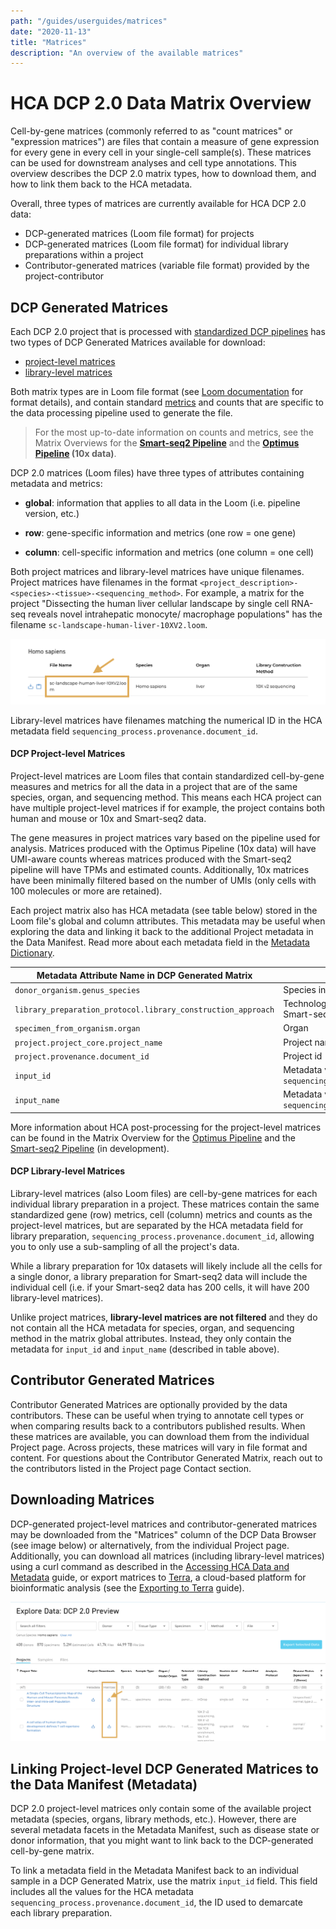 ```yaml
---
path: "/guides/userguides/matrices"
date: "2020-11-13"
title: "Matrices"
description: "An overview of the available matrices"
---
```


# HCA DCP 2.0 Data Matrix Overview 
Cell-by-gene matrices (commonly referred to as "count matrices" or "expression matrices") are files that contain a measure of gene expression for every gene in every cell in your single-cell sample(s). These matrices can be used for downstream analyses and cell type annotations. This overview describes the DCP 2.0 matrix types, how to download them, and how to link them back to the HCA metadata.

Overall, three types of matrices are currently available for HCA DCP 2.0 data: 
- DCP-generated matrices (Loom file format) for projects 
- DCP-generated matrices (Loom file format) for individual library preparations within a project
- Contributor-generated matrices (variable file format) provided by the project-contributor


## DCP Generated Matrices
Each DCP 2.0 project that is processed with [standardized DCP pipelines](/pipelines) has two types of DCP Generated Matrices available for download:

- [project-level matrices](#dcp-project-level-matrices) 
- [library-level matrices](#dcp-library-level-matrices)

Both matrix types are in Loom file format (see [Loom documentation](http://linnarssonlab.org/loompy/index.html#) for format details), and contain standard [metrics](/pipelines/hca-pipelines/data-processing-pipelines/qc-metrics) and counts that are specific to the data processing pipeline used to generate the file. 

> For the most up-to-date information on counts and metrics, see the Matrix Overviews for the **[Smart-seq2 Pipeline](https://broadinstitute.github.io/warp/documentation/Pipelines/Smart-seq2_Multi_Sample_Pipeline/Loom_schema.html)** and the **[Optimus Pipeline](https://broadinstitute.github.io/warp/documentation/Pipelines/Optimus_Pipeline/Loom_schema.html) (10x data)**.


DCP 2.0 matrices (Loom files) have three types of attributes containing metadata and metrics:
- **global**: information that applies to all data in the Loom (i.e. pipeline version, etc.)

- **row**: gene-specific information and metrics (one row = one gene)

- **column**: cell-specific information and metrics (one column = one cell)

Both project matrices and library-level matrices have unique filenames. Project matrices have filenames in the format `<project_description>-<species>-<tissue>-<sequencing_method>`. For example, a matrix for the project "Dissecting the human liver cellular landscape by single cell RNA-seq reveals novel intrahepatic monocyte/ macrophage populations" has the filename `sc-landscape-human-liver-10XV2.loom`. 

![Project Matrices Filenames](../_images/project_matrix_name.png "Matrix Name")

Library-level matrices have filenames matching the numerical ID in the HCA metadata field `sequencing_process.provenance.document_id`.



#### DCP Project-level Matrices
Project-level matrices are Loom files that contain standardized cell-by-gene measures and metrics for all the data in a project that are of the same species, organ, and sequencing method. This means each HCA project can have multiple project-level matrices if for example, the project contains both human and mouse or 10x and Smart-seq2 data. 

The gene measures in project matrices vary based on the pipeline used for analysis. Matrices produced with the Optimus Pipeline (10x data) will have UMI-aware counts whereas matrices produced with the Smart-seq2 pipeline will have TPMs and estimated counts. Additionally, 10x matrices have been minimally filtered based on the number of UMIs (only cells with 100 molecules or more are retained).

Each project matrix also has HCA metadata (see table below) stored in the Loom file's global and column attributes. This metadata may be useful when exploring the data and linking it back to the additional Project metadata in the Data Manifest. Read more about each metadata field in the [Metadata Dictionary](/metadata/). 

| Metadata Attribute Name in DCP Generated Matrix | Metadata Description | 
| --- | --- |
| `donor_organism.genus_species` | Species information; human or mouse |
| `library_preparation_protocol.library_construction_approach` | Technology used for library preparation, i.e 10x or Smart-seq2 |
| `specimen_from_organism.organ` | Organ |	
| `project.project_core.project_name` | Project name |
| `project.provenance.document_id` | Project id |
| `input_id` | Metadata values for  `sequencing_process.provenance.document_id` |
| `input_name` | Metadata values for `sequencing_input.biomaterial_core.biomaterial_id` |

More information about HCA post-processing for the project-level matrices can be found in the Matrix Overview for the [Optimus Pipeline](https://broadinstitute.github.io/warp/documentation/Pipelines/Optimus_Pipeline/Loom_schema.html#hca-data-coordination-platform-matrix-processing) and the [Smart-seq2 Pipeline](https://broadinstitute.github.io/warp/documentation/Pipelines/Smart-seq2_Multi_Sample_Pipeline/Loom_schema.html#table-2-column-attributes-cell-metrics) (in development). 


#### DCP Library-level Matrices 
Library-level matrices (also Loom files) are cell-by-gene matrices for each individual library preparation in a project. These matrices contain the same standardized gene (row) metrics, cell (column) metrics and counts as the project-level matrices, but are separated by the HCA metadata field for library preparation, `sequencing_process.provenance.document_id`, allowing you to only use a sub-sampling of all the project's data. 

While a library preparation for 10x datasets will likely include all the cells for a single donor, a library preparation for Smart-seq2 data will include the individual cell (i.e. if your Smart-seq2 data has 200 cells, it will have 200 library-level matrices). 

Unlike project matrices, **library-level matrices are not filtered** and they do not contain all the HCA metadata for species, organ, and sequencing method in the matrix global attributes. Instead, they only contain the metadata for `input_id` and `input_name` (described in table above). 

## Contributor Generated Matrices
Contributor Generated Matrices are optionally provided by the data contributors. These can be useful when trying to annotate cell types or when comparing results back to a contributors published results. When these matrices are available, you can download them from the individual Project page. Across projects, these matrices will vary in file format and content. For questions about the Contributor Generated Matrix, reach out to the contributors listed in the Project page Contact section.

## Downloading Matrices
DCP-generated project-level matrices and contributor-generated matrices may be downloaded from the "Matrices" column of the DCP Data Browser (see image below) or alternatively, from the individual Project page. Additionally, you can download all matrices (including library-level matrices) using a curl command as described in the [Accessing HCA Data and Metadata](/quick-start-guide) guide, or export matrices to [Terra](https://app.terra.bio/), a cloud-based platform for bioinformatic analysis (see the [Exporting to Terra](/consumer-vignettes/export-to-terra) guide).

![Browsing Projects in the Data Explorer](../_images/explore_dcp_2_matrices.png "Exploring Projects")

## Linking Project-level DCP Generated Matrices to the Data Manifest (Metadata)
DCP 2.0 project-level matrices only contain some of the available project metadata (species, organs, library methods, etc.). However, there are several metadata facets in the Metadata Manifest, such as disease state or donor information, that you might want to link back to the DCP-generated cell-by-gene matrix.

To link a metadata field in the Metadata Manifest back to an individual sample in a DCP Generated Matrix, use the matrix `input_id` field. This field includes all the values for the HCA metadata `sequencing_process.provenance.document_id`, the ID used to demarcate each library preparation. 





